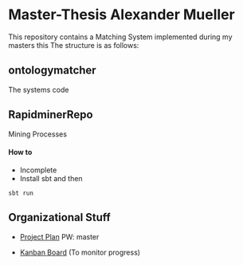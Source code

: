 Master-Thesis Alexander Mueller
=============
This repository contains a Matching System implemented during my masters this
The structure is as follows:

## ontologymatcher
The systems code

## RapidminerRepo
Mining Processes


#### How to 
- Incomplete
- Install sbt and then 

`sbt run`


## Organizational Stuff
- [Project Plan](https://www.tomsplanner.com/public/alexmasterthesis) PW: master

- [Kanban Board](https://trello.com/b/sDwohQfL/master-thesis) (To monitor progress)
